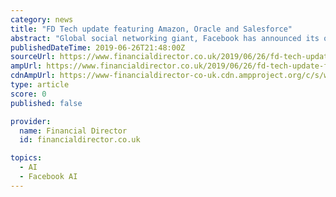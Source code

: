 ```yaml
---
category: news
title: "FD Tech update featuring Amazon, Oracle and Salesforce"
abstract: "Global social networking giant, Facebook has announced its open source robotics framework PyRobot which is created in collaboration with Carnegie Mellon University researchers. This technology can run deep learning models trained by Facebook’s machine ..."
publishedDateTime: 2019-06-26T21:48:00Z
sourceUrl: https://www.financialdirector.co.uk/2019/06/26/fd-tech-update-featuring-amazon-oracle-and-salesforce/
ampUrl: https://www.financialdirector.co.uk/2019/06/26/fd-tech-update-featuring-amazon-oracle-and-salesforce/amp/
cdnAmpUrl: https://www-financialdirector-co-uk.cdn.ampproject.org/c/s/www.financialdirector.co.uk/2019/06/26/fd-tech-update-featuring-amazon-oracle-and-salesforce/amp/
type: article
score: 0
published: false

provider:
  name: Financial Director
  id: financialdirector.co.uk

topics:
  - AI
  - Facebook AI
---
```

